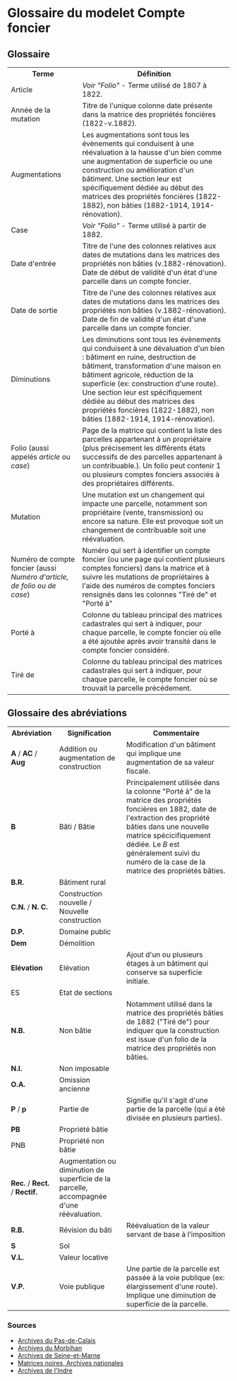 # Glossaire du modelet Compte foncier

## Glossaire
<table>
  <tr>
    <th>Terme</th>
    <th>Définition</th>
  </tr>
  <tr>
    <td>Article</td>
    <td><i>Voir "Folio"</i> - Terme utilisé de 1807 à 1822.</td>
  </tr>
  <tr>
    <td>Année de la mutation</td>
    <td>Titre de l'unique colonne date présente dans la matrice des propriétés foncières (1822-v.1882).</td>
  </tr>
  <tr>
    <td>Augmentations</td>
    <td>Les augmentations sont tous les évènements qui conduisent à une réévaluation à la hausse d'un bien comme une augmentation de superficie ou une construction ou amélioration d'un bâtiment. Une section leur est spécifiquement dédiée au début des matrices des propriétés foncières (1822-1882), non bâties (1882-1914, 1914-rénovation).</td>
  </tr>
  <tr>
    <td>Case</td>
    <td><i>Voir "Folio"</i> - Terme utilisé à partir de 1882.</td>
  </tr>
  <tr>
    <td>Date d'entrée</td>
    <td>Titre de l'une des colonnes relatives aux dates de mutations dans les matrices des propriétés non bâties (v.1882-rénovation). Date de début de validité d'un état d'une parcelle dans un compte foncier.</td>
  </tr>
  <tr>
    <td>Date de sortie</td>
    <td>Titre de l'une des colonnes relatives aux dates de mutations dans les matrices des propriétés non bâties (v.1882-rénovation). Date de fin de validité d'un état d'une parcelle dans un compte foncier.</td>
  </tr>
  <tr>
    <td>Diminutions</td>
    <td>Les diminutions sont tous les évènements qui conduisent à une dévaluation d'un bien : bâtiment en ruine, destruction de bâtiment, transformation d'une maison en bâtiment agricole, réduction de la superficie (ex: construction d'une route). Une section leur est spécifiquement dédiée au début des matrices des propriétés foncières (1822-1882), non bâties (1882-1914, 1914-rénovation).</td>
  </tr>
  <tr>
    <td>Folio (aussi appelés <i>article</i> ou <i>case</i>)</td>
    <td>Page de la matrice qui contient la liste des parcelles appartenant à un propriétaire (plus précisement les différents états successifs de des parcelles appartenant à un contribuable.). Un folio peut contenir 1 ou plusieurs comptes fonciers associés à des propriétaires différents.</td>
  </tr>
  <tr>
    <td>Mutation</td>
    <td>Une mutation est un changement qui impacte une parcelle, notamment son propriétaire (vente, transmission) ou encore sa nature. Elle est provoque soit un changement de contribuable soit une réévaluation.</td>
  </tr>
  <tr>
    <td>Numéro de compte foncier (aussi <i>Numéro d'article, de folio ou de case</i>)</td>
    <td>Numéro qui sert à identifier un compte foncier (ou une page qui contient plusieurs comptes fonciers) dans la matrice et à suivre les mutations de propriétaires à l'aide des numéros de comptes fonciers rensignés dans les colonnes "Tiré de" et "Porté à"</td>
  </tr>
  <tr>
    <td>Porté à</td>
    <td>Colonne du tableau principal des matrices cadastrales qui sert à indiquer, pour chaque parcelle, le compte foncier où elle a été ajoutée après avoir transité dans le compte foncier considéré.</td>
  </tr>
  <tr>
    <td>Tiré de</td>
    <td>Colonne du tableau principal des matrices cadastrales qui sert à indiquer, pour chaque parcelle, le compte foncier où se trouvait la parcelle précédement.</td>
  </tr>
</table>

## Glossaire des abréviations

<table>
  <tr>
    <th>Abréviation</th>
    <th>Signification</th>
    <th>Commentaire</th>
  </tr>
  <tr>
    <td><b>A</b> / <b>AC</b> / <b>Aug</b></td>
    <td>Addition ou augmentation de construction</td>
    <td>Modification d'un bâtiment qui implique une augmentation de sa valeur fiscale.</td>
  </tr>
  <tr>
    <td><b>B</b></td>
    <td>Bâti / Bâtie</td>
    <td>Principalement utilisée dans la colonne "Porté à" de la matrice des propriétés foncières en 1882, date de l'extraction des propriété bâties dans une nouvelle matrice spécicifiquement dédiée. Le <i>B</i> est généralement suivi du numéro de la case de la matrice des propriétés bâties.</td>
  </tr>
  <tr>
    <td><b>B.R.</b></td>
    <td>Bâtiment rural</td>
    <td></td>
  </tr>
  <tr>
    <td><b>C.N.</b> / <b>N. C.</b></td>
    <td>Construction nouvelle / Nouvelle construction</td>
    <td></td>
  </tr>
  <tr>
    <td><b>D.P.</b></td>
    <td>Domaine public</td>
    <td></td>
  </tr>
  <tr>
    <td><b>Dem</b></td>
    <td>Démolition</td>
    <td></td>
  </tr>
  <tr>
    <td><b>Elévation</b></td>
    <td>Elévation</td>
    <td>Ajout d'un ou plusieurs étages à un bâtiment qui conserve sa superficie initiale.</td>
  </tr>
  <tr>
    <td>ES</td>
    <td>Etat de sections</td>
    <td></td>
  </tr>
  <tr>
    <td><b>N.B.</b></td>
    <td>Non bâtie</td>
    <td>Notamment utilisé dans la matrice des propriétés bâties de 1882 ("Tiré de") pour indiquer que la construction est issue d'un folio de la matrice des propriétés non bâties.</td>
  </tr>
  <tr>
    <td><b>N.I.</b></td>
    <td>Non imposable</td>
    <td></td>
  </tr>
  <tr>
    <td><b>O.A.</b></td>
    <td>Omission ancienne</td>
    <td></td>
  </tr>
  <tr>
    <td><b>P</b> / <b>p</b></td>
    <td>Partie de</td>
    <td>Signifie qu'il s'agit d'une partie de la parcelle (qui a été divisée en plusieurs parties).</td>
  </tr>
  <tr>
    <td><b>PB</b></td>
    <td>Propriété bâtie</td>
    <td></td>
  </tr>
  <tr>
    <td>PNB</td>
    <td>Propriété non bâtie</td>
    <td></td>
  </tr>
  <tr>
    <td><b>Rec.</b> / <b>Rect.</b> / <b>Rectif.</b></td>
    <td>Augmentation ou diminution de superficie de la parcelle, accompagnée d'une réévaluation.</td>
    <td></td>
  </tr>
  <tr>
    <td><b>R.B.</b></td>
    <td>Révision du bâti</td>
    <td>Réévaluation de la valeur servant de base à l’imposition</td>
  </tr>
  <tr>
    <td><b>S</b></td>
    <td>Sol</td>
    <td></td>
  </tr>
  <tr>
    <td><b>V.L.</b></td>
    <td>Valeur locative</td>
    <td></td>
  </tr>
  <tr>
    <td><b>V.P.</b></td>
    <td>Voie publique</td>
    <td>Une partie de la parcelle est passée à la voie publique (ex: élargissement d'une route). Implique une diminution de superficie de la parcelle.</td>
  </tr>
</table>

### Sources
* [Archives du Pas-de-Calais](https://www.archivespasdecalais.fr/Chercher/Fonds-et-collections/Archives-modernes/Serie-P-Finances-cadastre-poste)
* [Archives du Morbihan](https://patrimoines-archives.morbihan.fr/fileadmin/Archives/Rechercher/Fiches_pratiques/Recherche_fonciere_cadastre.pdf)
* [Archives de Seine-et-Marne](https://archives.seine-et-marne.fr/fr/faire-une-recherche-dans-le-cadastre)
* [Matrices noires, Archives nationales](https://francearchives.gouv.fr/findingaid/5d08f8387e7ba7e323049b57c3ea01ccd76e4224)
* [Archives de l'Indre](https://www.archives36.fr/image/56063/19947?size=!800,800&region=full&format=pdf&download=1&crop=haut&realWidth=1240&realHeight=1754&force-inline)


